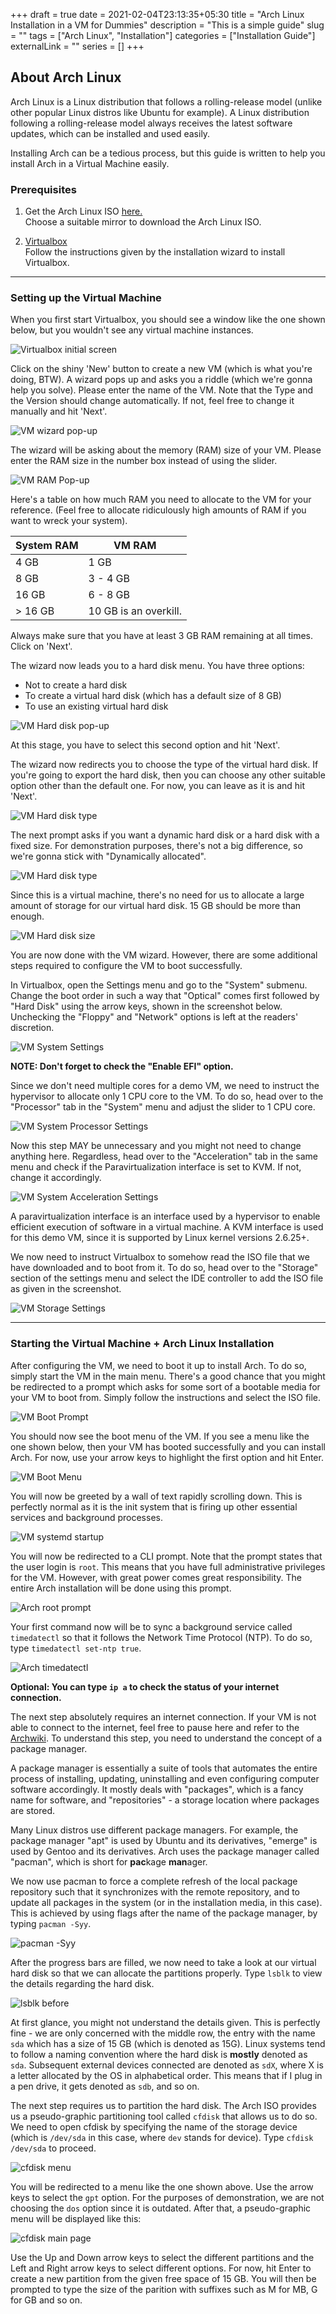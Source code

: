 +++ 
draft = true
date = 2021-02-04T23:13:35+05:30
title = "Arch Linux Installation in a VM for Dummies"
description = "This is a simple guide" 
slug = "" 
tags = ["Arch Linux", "Installation"]
categories = ["Installation Guide"]
externalLink = ""
series = []
+++

## About Arch Linux

Arch Linux is a Linux distribution that follows a rolling-release model (unlike other popular Linux distros like Ubuntu for example). A Linux distribution following a rolling-release model always receives the latest software updates, which can be installed and used easily.

Installing Arch can be a tedious process, but this guide is written to help you install Arch in a Virtual Machine easily.

### Prerequisites

1. Get the Arch Linux ISO [here.](https://archlinux.org/download/)  
   Choose a suitable mirror to download the Arch Linux ISO.

2. [Virtualbox](https://www.virtualbox.org/wiki/Downloads)  
   Follow the instructions given by the installation wizard to install Virtualbox.

---

### Setting up the Virtual Machine

When you first start Virtualbox, you should see a window like the one shown below, but you wouldn't see any virtual machine instances.  

![Virtualbox initial screen](/img/ArchDummies/1_VirtualboxInitialScreen.png)

Click on the shiny 'New' button to create a new VM (which is what you're doing, BTW). A wizard pops up and asks you a riddle (which we're gonna help you solve). Please enter the name of the VM. Note that the Type and the Version should change automatically. If not, feel free to change it manually and hit 'Next'.

![VM wizard pop-up](/img/ArchDummies/2_VMWizardPop-up.png)   

The wizard will be asking about the memory (RAM) size of your VM. Please enter the RAM size in the number box instead of using the slider.  

![VM RAM Pop-up](/img/ArchDummies/3_VMRAMPop-up.png)  

Here's a table on how much RAM you need to allocate to the VM for your reference. (Feel free to allocate ridiculously high amounts of RAM if you want to wreck your system).

| System RAM | VM RAM |
| ---------- | ------- |
| 4 GB | 1 GB |
| 8 GB | 3 - 4 GB |
| 16 GB | 6 - 8 GB |
| > 16 GB | 10 GB is an overkill. |

Always make sure that you have at least 3 GB RAM remaining at all times. Click on 'Next'.

The wizard now leads you to a hard disk menu. You have three options:
- Not to create a hard disk
- To create a virtual hard disk (which has a default size of 8 GB)
- To use an existing virtual hard disk

![VM Hard disk pop-up](/img/ArchDummies/4_VMHDDPop-up.png)

At this stage, you have to select this second option and hit 'Next'.

The wizard now redirects you to choose the type of the virtual hard disk. If you're going to export the hard disk, then you can choose any other suitable option other than the default one. For now, you can leave as it is and hit 'Next'.

![VM Hard disk type](/img/ArchDummies/5_VMHDDType.png)

The next prompt asks if you want a dynamic hard disk or a hard disk with a fixed size. For demonstration purposes, there's not a big difference, so we're gonna stick with "Dynamically allocated".  

![VM Hard disk type](/img/ArchDummies/6_VMHDDStorageType.png)  

Since this is a virtual machine, there's no need for us to allocate a large amount of storage for our virtual hard disk. 15 GB should be more than enough.

![VM Hard disk size](/img/ArchDummies/7_VMHDDSize.png)  

You are now done with the VM wizard. However, there are some additional steps required to configure the VM to boot successfully.

In Virtualbox, open the Settings menu and go to the "System" submenu. Change the boot order in such a way that "Optical" comes first followed by "Hard Disk" using the arrow keys, shown in the screenshot below. Unchecking the "Floppy" and "Network" options is left at the readers' discretion.

![VM System Settings](/img/ArchDummies/8_VMSettingsSystem.png)

**NOTE: Don't forget to check the "Enable EFI" option.**

Since we don't need multiple cores for a demo VM, we need to instruct the hypervisor to allocate only 1 CPU core to the VM. To do so, head over to the "Processor" tab in the "System" menu and adjust the slider to 1 CPU core.

![VM System Processor Settings](/img/ArchDummies/9_VMSettingsProcessor.png)

Now this step MAY be unnecessary and you might not need to change anything here. Regardless, head over to the "Acceleration" tab in the same menu and check if the Paravirtualization interface is set to KVM. If not, change it accordingly.

![VM System Acceleration Settings](/img/ArchDummies/10_VMSettingsAcceleration.png)

A paravirtualization interface is an interface used by a hypervisor to enable efficient execution of software in a virtual machine. A KVM interface is used for this demo VM, since it is supported by Linux kernel versions 2.6.25+.

We now need to instruct Virtualbox to somehow read the ISO file that we have downloaded and to boot from it. To do so, head over to the "Storage" section of the settings menu and select the IDE controller to add the ISO file as given in the screenshot.

![VM Storage Settings](/img/ArchDummies/11_VMSettingsStorage.png)  

---

### Starting the Virtual Machine + Arch Linux Installation  

After configuring the VM, we need to boot it up to install Arch. To do so, simply start the VM in the main menu. There's a good chance that you might be redirected to a prompt which asks for some sort of a bootable media for your VM to boot from. Simply follow the instructions and select the ISO file.

![VM Boot Prompt](/img/ArchDummies/12_VMBootPrompt.png) 

You should now see the boot menu of the VM. If you see a menu like the one shown below, then your VM has booted successfully and you can install Arch. For now, use your arrow keys to highlight the first option and hit Enter.  

![VM Boot Menu](/img/ArchDummies/13_VMBootMenu.png)  

You will now be greeted by a wall of text rapidly scrolling down. This is perfectly normal as it is the init system that is firing up other essential services and background processes.  

![VM systemd startup](/img/ArchDummies/14_VMSystemdStartup.png)

You will now be redirected to a CLI prompt. Note that the prompt states that the user login is ```root```. This means that you have full administrative privileges for the VM. However, with great power comes great responsibility. The entire Arch installation will be done using this prompt.  

![Arch root prompt](/img/ArchDummies/15_ArchRootPrompt.png)  

Your first command now will be to sync a background service called ```timedatectl``` so that it follows the Network Time Protocol (NTP). To do so, type ```timedatectl set-ntp true```.

![Arch timedatectl](/img/ArchDummies/16_Archtimedatectl.png)  

**Optional: You can type ```ip a``` to check the status of your internet connection.**  

The next step absolutely requires an internet connection. If your VM is not able to connect to the internet, feel free to pause here and refer to the [Archwiki](https://wiki.archlinux.org/). To understand this step, you need to understand the concept of a package manager.  

A package manager is essentially a suite of tools that automates the entire process of installing, updating, uninstalling and even configuring computer software accordingly. It mostly deals with "packages", which is a fancy name for software, and "repositories" - a storage location where packages are stored.  

Many Linux distros use different package managers. For example, the package manager "apt" is used by Ubuntu and its derivatives, "emerge" is used by Gentoo and its derivatives. Arch uses the package manager called "pacman", which is short for **pac**kage **man**ager. 

We now use pacman to force a complete refresh of the local package repository such that it synchronizes with the remote repository, and to update all packages in the system (or in the installation media, in this case). This is achieved by using flags after the name of the package manager, by typing ```pacman -Syy```.

![pacman -Syy](/img/ArchDummies/17_ArchpacmanSyy.png)  


After the progress bars are filled, we now need to take a look at our virtual hard disk so that we can allocate the partitions properly. Type ```lsblk``` to view the details regarding the hard disk.

![lsblk before](/img/ArchDummies/18_Archlsblkinit.png)  

At first glance, you might not understand the details given. This is perfectly fine - we are only concerned with the middle row, the entry with the name ```sda``` which has a size of 15 GB (which is denoted as 15G). Linux systems tend to follow a naming convention where the hard disk is **mostly** denoted as ```sda```. Subsequent external devices connected are denoted as ```sdX```, where X is a letter allocated by the OS in alphabetical order. This means that if I plug in a pen drive, it gets denoted as ```sdb```, and so on.

The next step requires us to partition the hard disk. The Arch ISO provides us a pseudo-graphic partitioning tool called ```cfdisk``` that allows us to do so. We need to open cfdisk by specifying the name of the storage device (which is ```/dev/sda``` in this case, where ```dev``` stands for device). Type ```cfdisk /dev/sda``` to proceed.

![cfdisk menu](/img/ArchDummies/19_Archcfdiskmenu.png)

You will be redirected to a menu like the one shown above. Use the arrow keys to select the ```gpt``` option. For the purposes of demonstration, we are not choosing the ```dos``` option since it is outdated. After that, a pseudo-graphic menu will be displayed like this:  

![cfdisk main page](/img/ArchDummies/20_Archcfdiskmainmenu.png)  

Use the Up and Down arrow keys to select the different partitions and the Left and Right arrow keys to select different options. For now, hit Enter to create a new partition from the given free space of 15 GB. You will then be prompted to type the size of the parition with suffixes such as M for MB, G for GB and so on.

